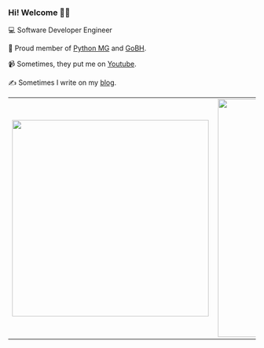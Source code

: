 ### Hi! Welcome 👨‍💻

💻 Software Developer Engineer

🖖 Proud member of [Python MG](https://github.com/pythonmg) and [GoBH](https://github.com/gobelohorizonte).

📹 Sometimes, they put me on [Youtube](https://www.youtube.com/cassiobotaro).

✍️ Sometimes I write on my [blog](http://cassiobotaro.dev).

<center>
  <table>
    <tr>
        <td><img width="400px" align="left" src="https://github-readme-stats.vercel.app/api/top-langs/?username=cassiobotaro&hide=html,TeX,Jupyter%20Notebook&layout=compact&theme=merko" /></td>
        <td><img width="485px" align="left" src="https://github-readme-stats.vercel.app/api?username=cassiobotaro&theme=merko"/></td>
    </tr>
  </table>
</center>
